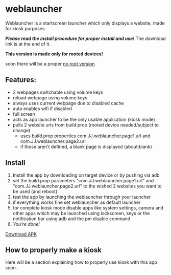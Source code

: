 # weblauncher
Weblauncher is a startscreen launcher which only displays a website, made for kiosk purposes.

___Please read the install procedure for proper install and use!___
The download link is at the end of it.

__This version is made only for rooted devices!__

soon there will be a proper [no root version](https://github.com/programminghoch10/weblauncher/tree/norootversion)


## Features:
- 2 webpages switchable using volume keys
- reload webpage using volume keys
- always uses current webpage due to disabled cache
- auto enables wifi if disabled
- full screen
- acts as app launcher to be the only usable application (kiosk mode)
- pulls 2 website urls from build.prop (rooted device needed/subject to change)
  - uses build.prop properties com.JJ.weblauncher.page1.url and com.JJ.weblauncher.page2.url
  - if those aren't defined, a blank page is displayed (about:blank)
  
## Install

1. Install the app by downloading on target device or by pushing via adb
1. set the build.prop parameters "com.JJ.weblauncher.page1.url" and "com.JJ.weblauncher.page2.url" to the wished 2 websites you want to be used (and reboot)
1. test the app by launching the weblauncher through your launcher
1. if everything works fine set weblauncher as default launcher
1. for complete kiosk mode disable apps like system settings, camera and other apps which may be launched using lockscreen, keys or the notification bar using adb and the pm disable command
1. _You're done!_

[Download APK](https://github.com/programminghoch10/weblauncher/raw/rootedversion/app/release/app-release.apk)

## How to properly make a kiosk

Here will be a section explaining how to properly use kiosk with this app soon.